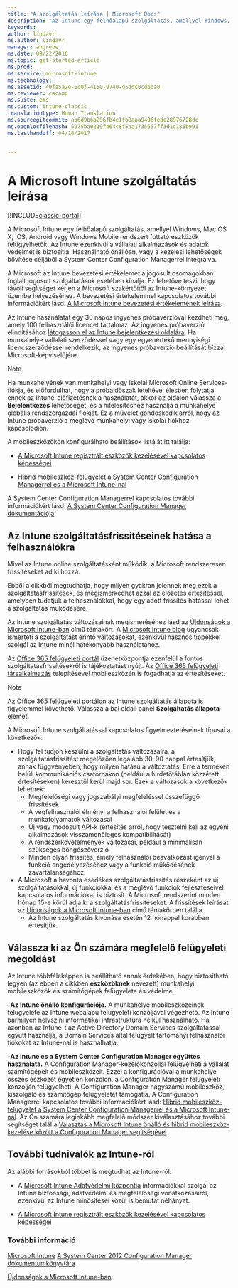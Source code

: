 ```yaml
---
title: "A szolgáltatás leírása | Microsoft Docs"
description: "Az Intune egy felhőalapú szolgáltatás, amellyel Windows, iOS, Mac OS X, Android és Windows Mobile rendszerű eszközök felügyelhetők."
keywords: 
author: lindavr
ms.author: lindavr
manager: angrobe
ms.date: 09/22/2016
ms.topic: get-started-article
ms.prod: 
ms.service: microsoft-intune
ms.technology: 
ms.assetid: 40fa5a2e-6c0f-4150-9740-d5ddc0cdbda0
ms.reviewer: cacamp
ms.suite: ems
ms.custom: intune-classic
translationtype: Human Translation
ms.sourcegitcommit: ab6d9b6b296fb4e1fb0aaa9496fede28976728dc
ms.openlocfilehash: 5975ba0219f464c8f5aa1735657ff3d1c186b991
ms.lasthandoff: 04/14/2017


---
```


# <a name="microsoft-intune-service-description"></a>A Microsoft Intune szolgáltatás leírása

[!INCLUDE[classic-portal](../includes/classic-portal.md)]

A Microsoft Intune egy felhőalapú szolgáltatás, amellyel Windows, Mac OS X, iOS, Android vagy Windows Mobile rendszert futtató eszközök felügyelhetők. Az Intune ezenkívül a vállalati alkalmazások és adatok védelmét is biztosítja. Használható önállóan, vagy a kezelési lehetőségek bővítése céljából a System Center Configuration Managerrel integrálva.

A Microsoft az Intune bevezetési értékelemet a jogosult csomagokban foglalt jogosult szolgáltatások esetében kínálja. Ez lehetővé teszi, hogy távoli segítséget kérjen a Microsoft szakértőitől az Intune-környezet üzembe helyezéséhez. A bevezetési értékelemmel kapcsolatos további információkért lásd: [A Microsoft Intune bevezetési értékelemének leírása](http://go.microsoft.com/fwlink/?LinkId=619281).

Az Intune használatát egy 30 napos ingyenes próbaverzióval kezdheti meg, amely 100 felhasználói licencet tartalmaz. Az ingyenes próbaverzió elindításához [látogasson el az Intune bejelentkezési oldalára](https://www.microsoft.com/server-cloud/products/microsoft-intune/). Ha munkahelye vállalati szerződéssel vagy egy egyenértékű mennyiségi licencszerződéssel rendelkezik, az ingyenes próbaverzió beállítását bízza Microsoft-képviselőjére.

> [!NOTE]
> Ha munkahelyének van munkahelyi vagy iskolai Microsoft Online Services-fiókja, és előfordulhat, hogy a próbaidőszak leteltével élesben folytatja ennek az Intune-előfizetésnek a használatát, akkor az oldalon válassza a **Bejelentkezés** lehetőséget, és a hitelesítéshez használja a munkahelye globális rendszergazdai fiókját. Ez a művelet gondoskodik arról, hogy az Intune próbaverzió a meglévő munkahelyi vagy iskolai fiókhoz kapcsolódjon.

A mobileszközökön konfigurálható beállítások listáját itt találja:

-   [A Microsoft Intune regisztrált eszközök kezelésével kapcsolatos képességei](/intune/get-started/mobile-device-management-capabilities-in-microsoft-intune)

-   [Hibrid mobileszköz-felügyelet a System Center Configuration Managerrel és a Microsoft Intune-nal](https://technet.microsoft.com/library/mt627883.aspx)

A System Center Configuration Managerrel kapcsolatos további információkért lásd: [A System Center  Configuration Manager dokumentációja](https://technet.microsoft.com/library/mt346023.aspx).

## <a name="learn-how-intune-service-updates-affect-you"></a>Az Intune szolgáltatásfrissítéseinek hatása a felhasználókra
Mivel az Intune online szolgáltatásként működik, a Microsoft rendszeresen frissítéseket ad ki hozzá.

Ebből a cikkből megtudhatja, hogy milyen gyakran jelennek meg ezek a szolgáltatásfrissítések, és megismerkedhet azzal az előzetes értesítéssel, amelyben tudatjuk a felhasználókkal, hogy egy adott frissítés hatással lehet a szolgáltatás működésére.

Az Intune szolgáltatás változásainak megismeréséhez lásd az [Újdonságok a Microsoft Intune-ban](/intune/deploy-use/whats-new-in-microsoft-intune) című témakört. A [Microsoft Intune blog](http://blogs.technet.com/b/microsoftintune/) ugyancsak ismerteti a szolgáltatást érintő változásokat, ezenkívül hasznos tippekkel szolgál az Intune minél hatékonyabb használatához.

Az [Office 365 felügyeleti portál](https://portal.office.com/Admin/Default.aspx) üzenetközpontja ezenfelül a fontos szolgáltatásfrissítésekről is tájékoztatást nyújt. Az [Office 365 felügyeleti társalkalmazás](https://support.office.com/article/Office-365-Admin-Mobile-App-e16f6421-2a1a-4142-bf9d-9846600a060a) telepítésével mobileszközén is fogadhatja az értesítéseket.

> [!NOTE]
> Az [Office 365 felügyeleti portálon](https://portal.office.com/Admin/Default.aspx) az Intune szolgáltatás állapota is figyelemmel követhető. Válassza a bal oldali panel **Szolgáltatás állapota** elemét.  

A Microsoft Intune szolgáltatással kapcsolatos figyelmeztetéseinek típusai a következők:
-   Hogy fel tudjon készülni a szolgáltatás változásaira, a szolgáltatásfrissítést megelőzően legalább 30–90 nappal értesítjük, annak függvényében, hogy milyen hatású a változtatás. Erre a terméken belüli kommunikációs csatornákon (például a hirdetőtáblán közzétett értesítéseken) keresztül kerül majd sor. Ezek a változások a következők lehetnek:
    * Megfelelőségi vagy jogszabályi megfeleléssel összefüggő frissítések
    * A végfelhasználói élmény, a felhasználói felület és a munkafolyamatok változásai
    * Új vagy módosult API-k (értesítés arról, hogy tesztelni kell az egyéni alkalmazások visszamenőleges kompatibilitását)
    * A rendszerkövetelmények változásai, például a minimálisan szükséges böngészőverzió
    * Minden olyan frissítés, amely felhasználói beavatkozást igényel a funkció engedélyezéséhez vagy a funkció működésének zavartalanságához.
-   A Microsoft a havonta esedékes szolgáltatásfrissítés részeként az új szolgáltatásokkal, új funkciókkal és a meglévő funkciók fejlesztéseivel kapcsolatos információkat is biztosít. A Microsoft rendszerint minden hónap 15-e körül adja ki a szolgáltatásfrissítéseket. A frissítések leírását az [Újdonságok a Microsoft Intune-ban](/intune/deploy-use/whats-new-in-microsoft-intune) című témakörben találja.
    -   Az Intune szolgáltatás kivonása esetén 12 hónappal korábban értesítjük.

## <a name="choose-the-management-solution-thats-right-for-you"></a>Válassza ki az Ön számára megfelelő felügyeleti megoldást
Az Intune többféleképpen is beállítható annak érdekében, hogy biztosítható legyen (az ebben a cikkben **eszközöknek** nevezett) munkahelyi mobileszközök és számítógépek felügyelete és védelme.

-**Az Intune önálló konfigurációja.** A munkahelye mobileszközeinek felügyelete az Intune webalapú felügyeleti konzoljával végezhető. Az Intune bármilyen helyszíni informatikai infrastruktúra nélkül használható. Ha azonban az Intune-t az Active Directory Domain Services szolgáltatással együtt használja, a Domain Services által felügyelt tartományi felhasználói fiókokat az Intune-nal is használhatja.

-**Az Intune és a System Center Configuration Manager együttes használata.** A Configuration Manager-kezelőkonzollal felügyelheti a vállalat számítógépeit és mobileszközeit. Ezzel a konfigurációval a munkahelye összes eszközét egyetlen konzolon, a Configuration Manager felügyeleti konzolján felügyelheti. A Configuration Manager nagyszámú mobileszköz, kiszolgáló és számítógép felügyeletét támogatja. A Configuration Managerrel kapcsolatos további információkért lásd: [Hibrid mobileszköz-felügyelet a System Center Configuration Managerrel és a Microsoft Intune-nal](https://technet.microsoft.com/library/mt627883.aspx). Az Ön számára leginkább megfelelő módszer kiválasztásához további segítséget talál a [Választás a Microsoft Intune önálló és hibrid mobileszköz-kezelése között a Configuration Manager segítségével](https://technet.microsoft.com/library/mt706478.aspx).


## <a name="learn-more-about-intune"></a>További tudnivalók az Intune-ról
Az alábbi forrásokból többet is megtudhat az Intune-ról:

- A [Microsoft Intune Adatvédelmi központja](https://www.microsoft.com/server-cloud/products/intune-trust-center/) információkkal szolgál az Intune biztonsági, adatvédelmi és megfelelőségi vonatkozásairól, ezenkívül az Intune minősítései közül is bemutat néhányat.

- [A Microsoft Intune regisztrált eszközök kezelésével kapcsolatos képességei](/intune/get-started/mobile-device-management-capabilities-in-microsoft-intune)

### <a name="see-also"></a>További információ
[Microsoft Intune](https://docs.microsoft.com/intune/)
[A System Center 2012 Configuration Manager dokumentumkönyvtára](https://technet.microsoft.com/library/gg682041.aspx)

[Újdonságok a Microsoft Intune-ban](/intune/deploy-use/whats-new-in-microsoft-intune)

